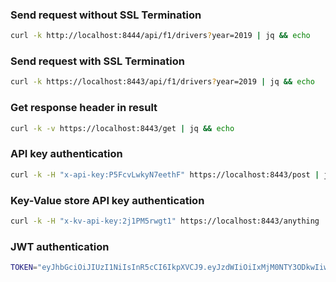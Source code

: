 ### Send request without SSL Termination
```bash
curl -k http://localhost:8444/api/f1/drivers?year=2019 | jq && echo
```

### Send request with SSL Termination
```bash
curl -k https://localhost:8443/api/f1/drivers?year=2019 | jq && echo
```

### Get response header in result
```bash
curl -k -v https://localhost:8443/get | jq && echo
```

### API key authentication
```bash
curl -k -H "x-api-key:P5FcvLwkyN7eethF" https://localhost:8443/post | jq && echo
```

### Key-Value store API key authentication
```bash
curl -k -H "x-kv-api-key:2j1PM5rwgt1" https://localhost:8443/anything | jq && echo
```

### JWT authentication
```bash
TOKEN="eyJhbGciOiJIUzI1NiIsInR5cCI6IkpXVCJ9.eyJzdWIiOiIxMjM0NTY3ODkwIiwibmFtZSI6IkpvaG4gRG9lIiwiaWF0IjoxNTE2MjM5MDIyLCJ1aWQiOjIyMn0.L7cAao32jKJGKEgdWyfKzDn6FC-3baJv6Rl1E6lGwY0" ; curl -k -H "Authorization: Bearer $TOKEN" https://localhost:8443/drivers | jq && echo
```
